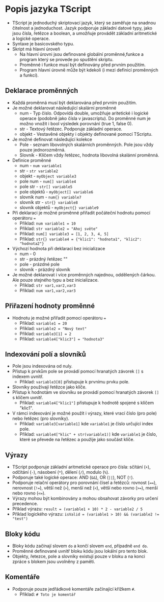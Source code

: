 # Popis jazyka TScript

- TScript je jednoduchý skriptovací jazyk, který se zaměřuje na snadnou čitelnost a jednoduchost. Jazyk podporuje základní datové typy, jako jsou čísla, řetězce a boolean, a umožňuje provádět základní aritmetické a logické operace.
- Syntaxe je basicovského typu.
- Skript má hlavní úroveň
  - Na hlavní úrovni jsou definované globální proměnné,funkce a program který se provede po spuštění skriptu.
  - Proměnné i funkce musí být definovány před prvním použitím.
  - Program hlavní úrovně může být kdekoli (i mezi definicí proměnných a funkcí).
 
 ## Deklarace proměnných
 
 - Každá proměnná musí být deklarována před prvním použitím.
 - Je možné deklarovat následující skalární proměnné
   - num - Typ číslo. Odpovídá double, umožňuje aritetické i logické operace (podobně jako čísla v javascriptu). Do proměnné num je možno vnožit i bool výsledek porovnání (true 1, false 0).
   - str - Textový řetězec. Podporuje základní operace.
   - objekt - Vestavěné objekty i objekty definované pomocí TScriptu.
- Je možné definovat následující kolekce
   - Pole - seznam libovolných skalárních proměnných. Pole jsou vždy pouze jednorozměrná.
   - Slovník - Klíčem vždy řetězec, hodnota libovolná skalánní proměnná.
 - Definice proměnné
   - num -  `num variable1` 
   - str - `str variable2`
   - objekt - `myObject variable3`
   - pole num - `num[] variable4`
   - pole str - `str[] variable5`
   - pole objektů - `myObject[] variable6`
   - slovník num - `num{} variable7`
   - slovník str - `str{} variable8`
   - slovník objektů - `myObject{} variable9`
  - Při deklaraci je možné proměnné přiřadit počáteční hodnotu pomocí operátoru `=`
    - Příklad: `num variable1 = 10`
    - Příklad: `str variable2 = "Ahoj světe"`
    - Příklad: `num[] variable3 = [1, 2, 3, 4, 5]`
    - Příklad: `str{} variable4 = {"klic1": "hodnota1", "klic2": "hodnota2"}`
 - Výchozí hodnota při deklaraci bez inicializace
   - num - 0
   - str - prázdný řetězec ""
   - pole - prázdné pole
   - slovník - prázdný slovník  
  - Je možné deklarovat i více proměnných najednou, oddělených čárkou. Ale pouze stejného typu a bez inicializace.
    - Příklad: `str var1,var2,var3`
    - Příklad: `num var1,var2,var3`
   
## Přiřazení hodnoty proměnné

- Hodnotu je možné přiřadit pomocí operátoru `=`
  - Příklad: `variable1 = 20`
  - Příklad: `variable2 = "Nový text"`
  - Příklad: `variable3[1] = 2`
  - Příklad: `variable4["klic3"] = "hodnota3"`

## Indexování polí a slovníků

- Pole jsou indexována od nuly.
- Přístup k prvkům pole se provádí pomocí hranatých závorek `[]` s indexem uvnitř.
  - Příklad: `variable3[0]` přistupuje k prvnímu prvku pole.
- Slovníky používají řetězce jako klíče.
- Přístup k hodnotám ve slovníku se provádí pomocí hranatých závorek `[]` s klíčem uvnitř.
  - Příklad: `variable4["klic1"]` přistupuje k hodnotě spojené s klíčem "klic1".
- V rámci indexování je možné použít i výrazy, které vrací číslo (pro pole) nebo řetězec (pro slovníky).
  - Příklad: `variable3[variable1]` kde `variable1` je číslo určující index pole.
  - Příklad: `variable4["klic" + str(variable1)]` kde `variable1` je číslo, které se převede na řetězec a použije jako součást klíče.

## Výrazy

- TScript podporuje základní aritmetické operace pro čísla: sčítání (`+`), odčítání (`-`), násobení (`*`), dělení (`/`), modulo (`%`).
- Podporuje také logické operace: AND (`&&`), OR (`||`), NOT (`!`).
- Podporuje relační operátory pro porovnání čísel a řetězců: rovnost (`==`), nerovnost (`!=`), větší než (`>`), menší než (`<`), větší nebo rovno (`>=`), menší nebo rovno (`<=`).
- Výrazy mohou být kombinovány a mohou obsahovat závorky pro určení precedence.
- Příklad výrazu: `result = (variable1 + 10) * 2 - variable2 / 5`
- Příklad logického výrazu: `isValid = (variable1 > 10) && (variable2 != "test")`

## Bloky kódu
- Bloky kódu začínají slovem `do` a končí slovem `end`, případně `end do`.
- Proměnné definované uvnitř bloku kódu jsou lokální pro tento blok. 
- Objekty, řetezce, pole a slovníky existují pouze v bloku a na konci zpráce s blokem jsou uvolněny z paměti.

## Komentáře

- Podporuje pouze jedřádkové komentáře začínající křížkem `#`.
  - Příklad: `# Toto je komentář`

